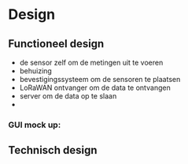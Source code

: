 # Design

## Functioneel design
- de sensor zelf om de metingen uit te voeren
- behuizing
- bevestigingssysteem om de sensoren te plaatsen
- LoRaWAN ontvanger om de data te ontvangen
- server om de data op te slaan
- 

### GUI mock up:

## Technisch design
